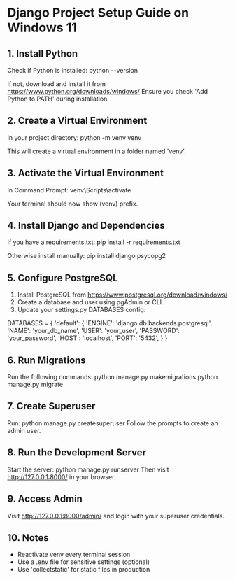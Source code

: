 # Django Project Setup Guide on Windows 11
## 1. Install Python
Check if Python is installed:
    python --version

If not, download and install it from https://www.python.org/downloads/windows/
Ensure you check 'Add Python to PATH' during installation.
## 2. Create a Virtual Environment
In your project directory:
    python -m venv venv

This will create a virtual environment in a folder named 'venv'.
## 3. Activate the Virtual Environment
In Command Prompt:
    venv\Scripts\activate

Your terminal should now show (venv) prefix.
## 4. Install Django and Dependencies
If you have a requirements.txt:
    pip install -r requirements.txt

Otherwise install manually:
    pip install django psycopg2
## 5. Configure PostgreSQL
1. Install PostgreSQL from https://www.postgresql.org/download/windows/
2. Create a database and user using pgAdmin or CLI.
3. Update your settings.py DATABASES config:

DATABASES = {
    'default': {
        'ENGINE': 'django.db.backends.postgresql',
        'NAME': 'your_db_name',
        'USER': 'your_user',
        'PASSWORD': 'your_password',
        'HOST': 'localhost',
        'PORT': '5432',
    }
}
## 6. Run Migrations
Run the following commands:
    python manage.py makemigrations
    python manage.py migrate
## 7. Create Superuser
Run:
    python manage.py createsuperuser
Follow the prompts to create an admin user.
## 8. Run the Development Server
Start the server:
    python manage.py runserver
Then visit http://127.0.0.1:8000/ in your browser.
## 9. Access Admin
Visit http://127.0.0.1:8000/admin/ and login with your superuser credentials.
## 10. Notes
- Reactivate venv every terminal session
- Use a .env file for sensitive settings (optional)
- Use 'collectstatic' for static files in production
